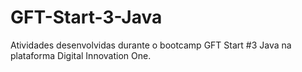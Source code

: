 # GFT-Start-3-Java
Atividades desenvolvidas durante o bootcamp GFT Start #3 Java na plataforma Digital Innovation One.
